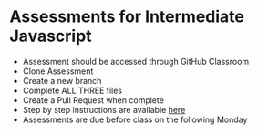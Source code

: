 # Assessments for Intermediate Javascript

- Assessment should be accessed through GitHub Classroom
- Clone Assessment
- Create a new branch
- Complete ALL THREE files
- Create a Pull Request when complete
- Step by step instructions are available [here](https://github.com/LEARNAcademy/Syllabus/blob/master/tools_and_resources/assessments.md)
- Assessments are due before class on the following Monday

